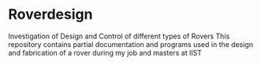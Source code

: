 # Roverdesign
Investigation of Design and Control of different types of Rovers
This repository contains partial documentation and programs used in the design and fabrication of a rover during my job and masters at IIST
